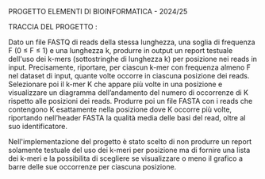 PROGETTO ELEMENTI DI BIOINFORMATICA - 2024/25

TRACCIA DEL PROGETTO :

Dato un file FASTQ di reads della stessa lunghezza, una soglia di frequenza F (0 ≤ F ≤ 1) e una lunghezza k, produrre in output un report testuale dell'uso dei k-mers (sottostringhe di lunghezza k)
per posizione nei reads in input. Precisamente, riportare, per ciascun k-mer con frequenza almeno F nel dataset di input, quante volte occorre in ciascuna posizione dei reads.
Selezionare poi il k-mer K che appare più volte in una posizione e visualizzare un diagramma dell’andamento del numero di occorrenze di K rispetto alle posizioni dei reads.
Produrre poi un file FASTA con i reads che contengono K esattamente nella posizione dove K occorre più volte, riportando nell’header FASTA la qualità media delle basi del read, oltre al suo identificatore.

Nell'implementazione del progetto è stato scelto di non produrre un report solamente testuale del uso dei k-meri per posizione ma di fornire una lista dei k-meri e la possibilita di
scegliere se visualizzare o meno il grafico a barre delle sue occorrenze per ciascuna posizione.


